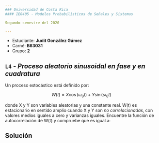 ```yaml
---
### Universidad de Costa Rica
#### IE0405 - Modelos Probabilísticos de Señales y Sistemas

Segundo semestre del 2020

---
```


* Estudiante: **Judit González Gámez**
* Carné: **B63031**
* Grupo: **2**

## `L4` - *Proceso aleatorio sinusoidal en fase y en cuadratura*

Un proceso estocástico está definido por: 

$$
W(t) = X\cos(\omega_{0}t) + Y\sin(\omega_{0}t)
$$

donde X y Y son variables aleatorias y una constante real. W(t) es estacionario en sentido amplio cuando X y Y son *no correlacionadas*, con valores medios iguales a cero y varianzas iguales.
Encuentre la función de autocorrelación de W(t) y compruebe que es igual a: 

## Solución 
